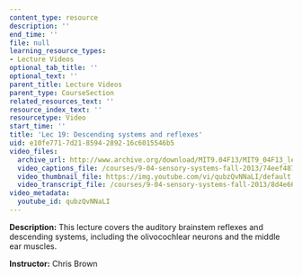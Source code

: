 ```yaml
---
content_type: resource
description: ''
end_time: ''
file: null
learning_resource_types:
- Lecture Videos
optional_tab_title: ''
optional_text: ''
parent_title: Lecture Videos
parent_type: CourseSection
related_resources_text: ''
resource_index_text: ''
resourcetype: Video
start_time: ''
title: 'Lec 19: Descending systems and reflexes'
uid: e10fe771-7d21-8594-2892-16c6015546b5
video_files:
  archive_url: http://www.archive.org/download/MIT9.04F13/MIT9_04F13_lec19_300k.mp4
  video_captions_file: /courses/9-04-sensory-systems-fall-2013/74eef4877218509fb1732a947a6f206b_qubzQvNNaLI.vtt
  video_thumbnail_file: https://img.youtube.com/vi/qubzQvNNaLI/default.jpg
  video_transcript_file: /courses/9-04-sensory-systems-fall-2013/8d4e660b1c5d01742229d857f245299d_qubzQvNNaLI.pdf
video_metadata:
  youtube_id: qubzQvNNaLI
---
```


**Description:** This lecture covers the auditory brainstem reflexes and descending systems, including the olivocochlear neurons and the middle ear muscles.

**Instructor:** Chris Brown